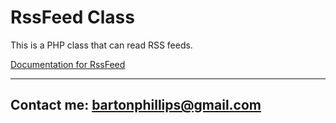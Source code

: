 # RssFeed Class

This is a PHP class that can read RSS feeds. 

[Documentation for RssFeed](https://bartonlp.github.io/rssfeed)

---

## Contact me: [bartonphillips@gmail.com](mailto://bartonphillips@gmail.com)
